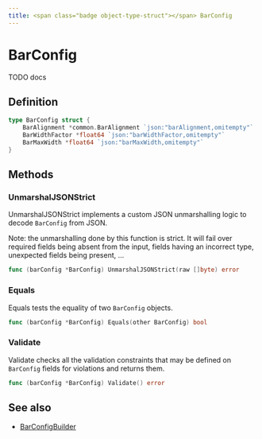 ```yaml
---
title: <span class="badge object-type-struct"></span> BarConfig
---
```

# <span class="badge object-type-struct"></span> BarConfig

TODO docs

## Definition

```go
type BarConfig struct {
    BarAlignment *common.BarAlignment `json:"barAlignment,omitempty"`
    BarWidthFactor *float64 `json:"barWidthFactor,omitempty"`
    BarMaxWidth *float64 `json:"barMaxWidth,omitempty"`
}
```
## Methods

### <span class="badge object-method"></span> UnmarshalJSONStrict

UnmarshalJSONStrict implements a custom JSON unmarshalling logic to decode `BarConfig` from JSON.

Note: the unmarshalling done by this function is strict. It will fail over required fields being absent from the input, fields having an incorrect type, unexpected fields being present, …

```go
func (barConfig *BarConfig) UnmarshalJSONStrict(raw []byte) error
```

### <span class="badge object-method"></span> Equals

Equals tests the equality of two `BarConfig` objects.

```go
func (barConfig *BarConfig) Equals(other BarConfig) bool
```

### <span class="badge object-method"></span> Validate

Validate checks all the validation constraints that may be defined on `BarConfig` fields for violations and returns them.

```go
func (barConfig *BarConfig) Validate() error
```

## See also

 * <span class="badge builder"></span> [BarConfigBuilder](./builder-BarConfigBuilder.md)
